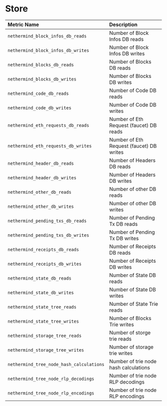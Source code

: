# Store

| Metric Name | Description |
| :--- | :--- |
| `nethermind_block_infos_db_reads` | Number of Block Infos DB reads |
| `nethermind_block_infos_db_writes` | Number of Block Infos DB writes |
| `nethermind_blocks_db_reads` | Number of Blocks DB reads |
| `nethermind_blocks_db_writes` | Number of Blocks DB writes |
| `nethermind_code_db_reads` | Number of Code DB reads |
| `nethermind_code_db_writes` | Number of Code DB writes |
| `nethermind_eth_requests_db_reads` | Number of Eth Request \(faucet\) DB reads |
| `nethermind_eth_requests_db_writes` | Number of Eth Request \(faucet\) DB writes |
| `nethermind_header_db_reads` | Number of Headers DB reads |
| `nethermind_header_db_writes` | Number of Headers DB writes |
| `nethermind_other_db_reads` | Number of other DB reads |
| `nethermind_other_db_writes` | Number of other DB writes |
| `nethermind_pending_txs_db_reads` | Number of Pending Tx DB reads |
| `nethermind_pending_txs_db_writes` | Number of Pending Tx DB writes |
| `nethermind_receipts_db_reads` | Number of Receipts DB reads |
| `nethermind_receipts_db_writes` | Number of Receipts DB writes |
| `nethermind_state_db_reads` | Number of State DB reads |
| `nethermind_state_db_writes` | Number of State DB writes |
| `nethermind_state_tree_reads` | Number of State Trie reads |
| `nethermind_state_tree_writes` | Number of Blocks Trie writes |
| `nethermind_storage_tree_reads` | Number of storge trie reads |
| `nethermind_storage_tree_writes` | Number of storage trie writes |
| `nethermind_tree_node_hash_calculations` | Number of trie node hash calculations |
| `nethermind_tree_node_rlp_decodings` | Number of trie node RLP decodings |
| `nethermind_tree_node_rlp_encodings` | Number of trie node RLP encodings |

